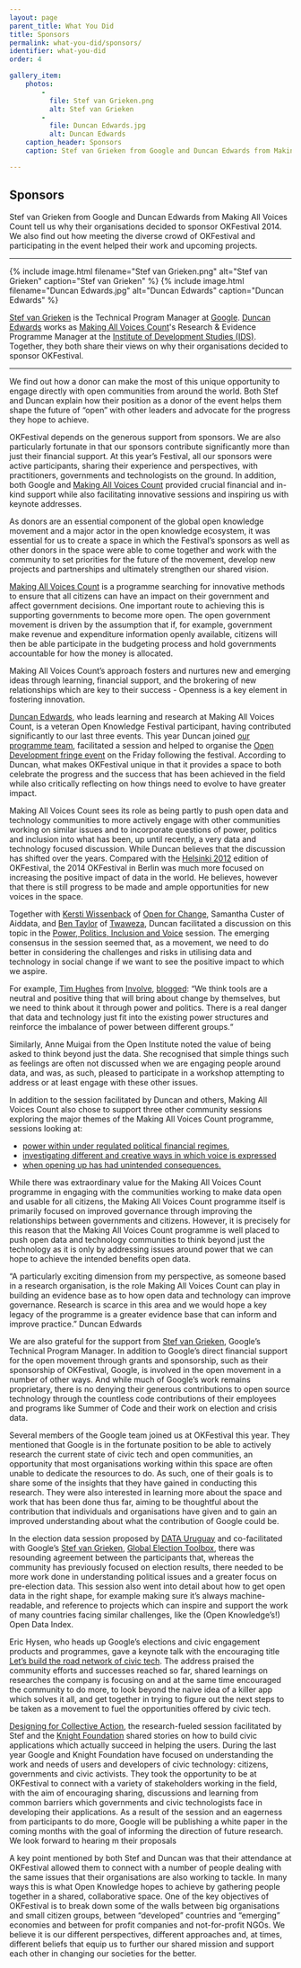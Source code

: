 ```yaml
---
layout: page
parent_title: What You Did
title: Sponsors
permalink: what-you-did/sponsors/
identifier: what-you-did
order: 4

gallery_item:
    photos:
        -
          file: Stef van Grieken.png
          alt: Stef van Grieken
        -
          file: Duncan Edwards.jpg
          alt: Duncan Edwards
    caption_header: Sponsors
    caption: Stef van Grieken from Google and Duncan Edwards from Making All Voices Count tell us why their organisations decided to sponsor OKFestival 2014. We also find out how meeting the diverse crowd of OKFestival and participating in the event helped their work and upcoming projects.

---
```


## Sponsors

<span class="summary">Stef van Grieken from Google and Duncan Edwards from Making All Voices Count tell us why their organisations decided to sponsor OKFestival 2014. We also find out how meeting the diverse crowd of OKFestival and participating in the event helped their work and upcoming projects.</span>

---

<div class="pull">
{% include image.html filename="Stef van Grieken.png" alt="Stef van Grieken" caption="Stef van Grieken" %}
{% include image.html filename="Duncan Edwards.jpg" alt="Duncan Edwards" caption="Duncan Edwards" %}
</div>

[Stef van Grieken](https://twitter.com/stefvangrieken) is the Technical Program Manager at [Google](http://www.google.com/about/). [Duncan Edwards](https://twitter.com/duncan_ids) works as [Making All Voices Count](http://www.makingallvoicescount.org/)'s Research & Evidence Programme Manager at the [Institute of Development Studies (IDS)](http://www.ids.ac.uk/). Together, they both share their views on why their organisations decided to sponsor OKFestival.

---

We find out how a donor can make the most of this unique opportunity to engage directly with open communities from around the world. Both Stef and Duncan explain how their position as a donor of the event helps them shape the future of “open” with other leaders and advocate for the progress they hope to achieve.

OKFestival depends on the generous support from sponsors. We are also particularly fortunate in that our sponsors contribute significantly more than just their financial support. At this year’s Festival, all our sponsors were active participants, sharing their experience and perspectives, with practitioners, governments and technologists on the ground. In addition, both Google and [Making All Voices Count](http://www.makingallvoicescount.org/) provided crucial financial and in-kind support while also facilitating innovative sessions and inspiring us with keynote addresses.

As donors are an essential component of the global open knowledge movement and a major actor in the open knowledge ecosystem, it was essential for us to create a space in which the Festival’s sponsors as well as other donors in the space were able to come together and work with the community to set priorities for the future of the movement, develop new projects and partnerships and ultimately strengthen our shared vision.

[Making All Voices Count](http://www.makingallvoicescount.org/) is a programme searching for innovative methods to ensure that all citizens can have an impact on their government and affect government decisions. One important route to achieving this is supporting governments to become more open. The open government movement is driven by the assumption that if, for example,  government make revenue and expenditure information openly available, citizens will then be able participate in the budgeting process and hold governments accountable for how the money is allocated.

Making All Voices Count’s approach fosters and nurtures new and emerging ideas through learning, financial support, and the brokering of new relationships which are key to their success - Openness is a key element in fostering innovation.

[Duncan Edwards](https://twitter.com/duncan_ids), who leads learning and research at Making All Voices Count, is a veteran Open Knowledge Festival participant, having contributed significantly to our last three events. This year Duncan joined [our programme team](http://2014.okfestival.org/programme/programme-team/), facilitated a session and helped to organise the [Open Development fringe event](https://pad.okfn.org/p/Open_Development_Fringe_Event) on the Friday following the festival. According to Duncan, what makes OKFestival unique in that it provides a space to both celebrate the progress and the success that has been achieved in the field while also critically reflecting on how things need to evolve to have greater impact.

Making All Voices Count sees its role as being partly to push open data and technology communities to more actively engage with other communities working on similar issues and to incorporate questions of power, politics and inclusion into what has been, up until recently, a very data and technology focused discussion. While Duncan believes that the discussion has shifted over the years. Compared with the [Helsinki 2012](http://2012.okfestival.org/) edition of OKFestival, the 2014 OKFestival in Berlin was much more focused on increasing the positive impact of data in the world. He believes, however that there is still progress to be made and ample opportunities for new voices in the space.

Together with [Kersti Wissenback](https://twitter.com/KerstiRu) of [Open for Change](http://openforchange.info/), Samantha Custer of Aiddata, and [Ben Taylor](https://twitter.com/mtega) of [Twaweza](http://www.twaweza.org/), Duncan facilitated a discussion on this topic in the [Power, Politics, Inclusion and Voice](http://okfestival2014.sched.org/event/8af676d831253620b588527084acee88#.VA2_c2RdW28) session.  The emerging consensus in the session seemed  that, as a movement, we need to do better in considering the challenges and risks in utilising data and technology in social change if we want to see the positive impact to which we aspire.

For example, [Tim Hughes](https://twitter.com/TimJHughes) from [Involve](http://www.involve.org.uk/), [blogged](http://www.involve.org.uk/blog/2014/07/23/power-politics-and-open-government/): “We think tools are a neutral and positive thing that will bring about change by themselves, but we need to think about it through power and politics. There is a real danger that data and technology just fit into the existing power structures and reinforce the imbalance of power between different groups.“

Similarly, Anne Muigai from the Open Institute noted the value of being asked to think beyond just the data. She recognised that simple things such as feelings are often not discussed when we are engaging people around data, and was, as such, pleased to participate in a workshop attempting to address or at least engage with these other issues.

In addition to the session facilitated by Duncan and others, Making All Voices Count also chose to support three other community sessions exploring the major themes of the Making All Voices Count programme, sessions looking at:

* [power within under regulated political financial regimes,](http://okfestival2014.sched.org/event/3ff02054485a436cc089a929a43386b8#.VA3AL2RdW28)
* [investigating different and creative ways in which voice is expressed](http://okfestival2014.sched.org/event/9455ea1d99011f31a5b504d4a0b8dd87)
* [when opening up has had unintended consequences.](http://okfestival2014.sched.org/event/6ed9da1d659a08cec3932252e523631d)

While there was extraordinary value for the Making All Voices Count programme in engaging with the communities working to make data open and usable for all citizens, the Making All Voices Count programme itself is primarily focused on improved governance through improving the relationships between governments and citizens. However, it is precisely for this reason that the Making All Voices Count programme is well placed to push open data and technology communities to think beyond just the technology as it is only by addressing issues around power that we can hope to achieve the intended benefits open data.

“A particularly exciting dimension from my perspective, as someone based in a research organisation, is the role Making All Voices Count can play in building an evidence base as to how open data and technology can improve governance. Research is scarce in this area and we would hope a key legacy of the programme is a greater evidence base that can inform and improve practice.” Duncan Edwards

We are also grateful for the support from [Stef van Grieken](https://twitter.com/stefvangrieken), Google’s Technical Program Manager. In addition to Google’s direct financial support for the open movement through grants and sponsorship, such as their sponsorship of OKFestival, Google, is involved in the open movement in a number of other ways. And while much of Google’s work remains proprietary, there is no denying their generous contributions to open source technology through the countless code contributions of their employees and programs like Summer of Code and their work on election and crisis data.

Several members of the Google team joined us at OKFestival this year. They mentioned that Google is in the fortunate position to be able to actively research the current state of civic tech and open communities, an opportunity that most organisations working within this space are often unable to dedicate the resources to do. As such, one of their goals is to share some of the insights that they have gained in conducting this research. They were also interested in learning more about the space and work that has been done thus far, aiming to be thoughtful about the contribution that individuals and organisations have given and to gain an improved understanding about what the contribution of Google could be.

In the election data session proposed by [DATA Uruguay](http://datauy.org/) and co-facilitated with Google’s [Stef van Grieken](https://twitter.com/stefvangrieken), [Global Election Toolbox](http://sched.co/1tx4f1W), there was resounding agreement between the participants that, whereas the community has previously focused on election results, there needed to be more work done in understanding political issues and a greater focus on pre-election data. This session also went into detail about how to get open data in the right shape, for example making sure it’s always machine-readable, and reference to projects which can inspire and support the work of many countries facing similar challenges, like the (Open Knowledge’s!) Open Data Index.

Eric Hysen, who heads up Google’s elections and civic engagement products and programmes, gave a keynote talk with the encouraging title [Let’s build the road network of civic tech](https://medium.com/@EricHysen/lets-build-the-road-network-of-civic-tech-79427d968422). The address praised the community efforts and successes reached so far, shared learnings on researches the company is focusing on and at the same time encouraged the community to do more, to look beyond the naive idea of a killer app which solves it all, and get together in trying to figure out the next steps to be taken as a movement to fuel the opportunities offered by civic tech.

[Designing for Collective Action](http://sched.co/T1n56q), the research-fueled session facilitated by Stef and the [Knight Foundation](http://www.knightfoundation.org/) shared stories on how to build civic applications which actually succeed in helping the users. During the last year Google and Knight Foundation have focused on understanding the work and needs of users and developers of civic technology: citizens, governments and civic activists. They took the opportunity to be at OKFestival to connect with a variety of stakeholders working in the field, with the aim of encouraging sharing, discussions and learning from common barriers which governments and civic technologists face in developing their applications. As a result of the session and an eagerness from participants to do more, Google will be publishing a white paper in the coming months with the goal of informing the direction of future research. We look forward to hearing m their proposals

A key point mentioned by both Stef and Duncan was that their attendance at OKFestival allowed them to connect with a number of people dealing with the same issues that their organisations are also working to tackle. In many ways this is what Open Knowledge hopes to achieve by gathering people together in a shared, collaborative space. One of the key objectives of OKFestival is to break down some of the walls between big organisations and small citizen groups, between “developed” countries and “emerging” economies and between for profit companies and not-for-profit NGOs. We believe it is our different perspectives, different approaches and, at times, different beliefs that equip us to further our shared mission and support each other in changing our societies for the better.
